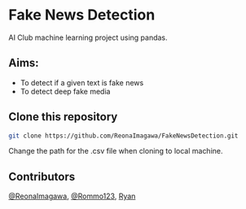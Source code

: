 # Fake News Detection

AI Club machine learning project using pandas.

## Aims:
- To detect if a given text is fake news
- To detect deep fake media

## Clone this repository
```zsh
git clone https://github.com/ReonaImagawa/FakeNewsDetection.git
```
Change the path for the .csv file when cloning to local machine.

## Contributors
[@ReonaImagawa](https://github.com/ReonaImagawa), [@Rommo123](https:/github.com/Rommo123), [Ryan](https://github.com/404)
